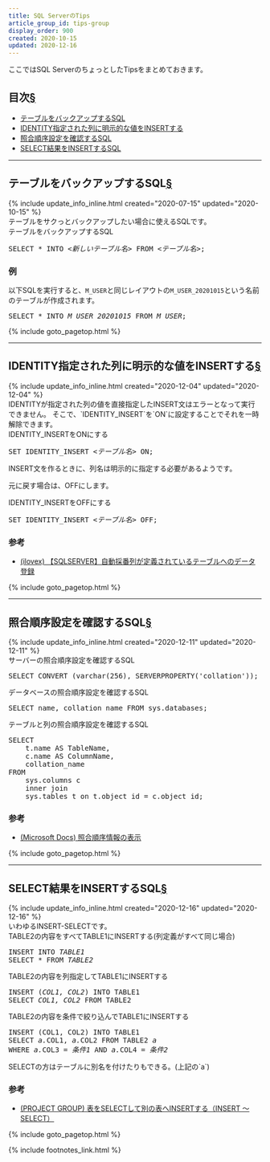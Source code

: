 ```yaml
---
title: SQL ServerのTips
article_group_id: tips-group
display_order: 900
created: 2020-10-15
updated: 2020-12-16
---
```

ここではSQL ServerのちょっとしたTipsをまとめておきます。

## <a name="index">目次</a><a class="heading-anchor-permalink" href="#目次">§</a>

<ul id="index_ul">
<li><a href="#sql-for-backing-up-table">テーブルをバックアップするSQL</a></li>
<li><a href="#identity-insert">IDENTITY指定された列に明示的な値をINSERTする</a></li>
<li><a href="#collation">照合順序設定を確認するSQL</a></li>
<li><a href="#insert-select">SELECT結果をINSERTするSQL</a></li>
</ul>

* * *
## <a name="sql-for-backing-up-table">テーブルをバックアップするSQL</a><a class="heading-anchor-permalink" href="#sql-for-backing-up-table">§</a>
<div class="chapter-updated">{% include update_info_inline.html created="2020-07-15" updated="2020-10-15" %}</div>
テーブルをサクっとバックアップしたい場合に使えるSQLです。

<div class="code-box">
<div class="title">テーブルをバックアップするSQL</div>
<pre>
SELECT * INTO <em>&lt;新しいテーブル名&gt;</em> FROM <em>&lt;テーブル名&gt;</em>;
</pre>
</div>

### 例
以下SQLを実行すると、`M_USER`と同じレイアウトの`M_USER_20201015`という名前のテーブルが作成されます。
<div class="code-box no-title">
<pre>
SELECT * INTO <em>M_USER_20201015</em> FROM <em>M_USER</em>;
</pre>
</div>

{% include goto_pagetop.html %}

* * *
## <a name="identity-insert">IDENTITY指定された列に明示的な値をINSERTする</a><a class="heading-anchor-permalink" href="#identity-insert">§</a>
<div class="chapter-updated">{% include update_info_inline.html created="2020-12-04" updated="2020-12-04" %}</div>
IDENTITYが指定された列の値を直接指定したINSERT文はエラーとなって実行できません。  
そこで、`IDENTITY_INSERT`を`ON`に設定することでそれを一時解除できます。

<div class="code-box">
<div class="title">IDENTITY_INSERTをONにする</div>
<pre>
SET IDENTITY_INSERT <em>&lt;テーブル名&gt;</em> ON;
</pre>
</div>

INSERT文を作るときに、列名は明示的に指定する必要があるようです。

元に戻す場合は、OFFにします。
<div class="code-box">
<div class="title">IDENTITY_INSERTをOFFにする</div>
<pre>
SET IDENTITY_INSERT <em>&lt;テーブル名&gt;</em> OFF;
</pre>
</div>

### 参考
- [(ilovex) 【SQLSERVER】自動採番列が定義されているテーブルへのデータ登録](https://www.ilovex.co.jp/blog/system/sqlserver/sqlserver-9.html)

{% include goto_pagetop.html %}

* * *
## <a name="collation">照合順序設定を確認するSQL</a><a class="heading-anchor-permalink" href="#collation">§</a>
<div class="chapter-updated">{% include update_info_inline.html created="2020-12-11" updated="2020-12-11" %}</div>
<div class="code-box">
<div class="title">サーバーの照合順序設定を確認するSQL</div>
<pre>
SELECT CONVERT (varchar(256), SERVERPROPERTY('collation'));
</pre>
</div>

<div class="code-box">
<div class="title">データベースの照合順序設定を確認するSQL</div>
<pre>
SELECT name, collation_name FROM sys.databases;
</pre>
</div>

<div class="code-box">
<div class="title">テーブルと列の照合順序設定を確認するSQL</div>
<pre>
SELECT
    t.name AS TableName,
    c.name AS ColumnName,
    collation_name
FROM
    sys.columns c
    inner join
    sys.tables t on t.object_id = c.object_id;
</pre>
</div>

### 参考
- [(Microsoft Docs) 照合順序情報の表示](https://docs.microsoft.com/ja-jp/sql/relational-databases/collations/view-collation-information?view=sql-server-ver15)

{% include goto_pagetop.html %}

* * *
## <a name="insert-select">SELECT結果をINSERTするSQL</a><a class="heading-anchor-permalink" href="#insert-select">§</a>
<div class="chapter-updated">{% include update_info_inline.html created="2020-12-16" updated="2020-12-16" %}</div>
いわゆるINSERT-SELECTです。

<div class="code-box">
<div class="title">TABLE2の内容をすべてTABLE1にINSERTする(列定義がすべて同じ場合)</div>
<pre>
INSERT INTO <em>TABLE1</em>
SELECT * FROM <em>TABLE2</em>
</pre>
</div>

<div class="code-box">
<div class="title">TABLE2の内容を列指定してTABLE1にINSERTする</div>
<pre>
INSERT (<em>COL1, COL2</em>) INTO TABLE1
SELECT <em>COL1, COL2</em> FROM TABLE2
</pre>
</div>

<div class="code-box">
<div class="title">TABLE2の内容を条件で絞り込んでTABLE1にINSERTする</div>
<pre>
INSERT (COL1, COL2) INTO TABLE1
SELECT <em class="blue">a.</em>COL1, <em class="blue">a.</em>COL2 FROM TABLE2 <em class="blue">a</em>
WHERE <em class="blue">a.</em>COL3 = <em>条件1</em> AND <em class="blue">a.</em>COL4 = <em>条件2</em>
</pre>
</div>
SELECTの方はテーブルに別名を付けたりもできる。(上記の`a`)

### 参考
- [(PROJECT GROUP) 表をSELECTして別の表へINSERTする（INSERT ～ SELECT）](https://www.projectgroup.info/tips/SQLServer/SQL/SQL000004.html)

{% include goto_pagetop.html %}

{% include footnotes_link.html %}
